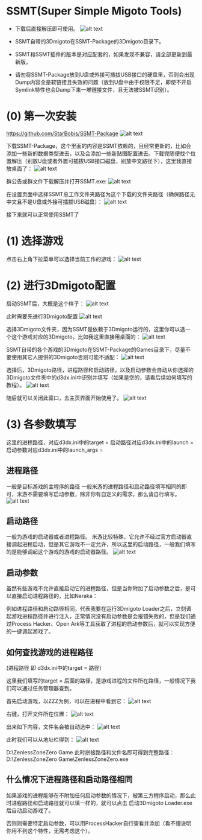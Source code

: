 # SSMT(Super Simple Migoto Tools)
- 下载后直接解压即可使用。
![alt text](image.png)

- SSMT自带的3Dmigoto在SSMT-Package的3Dmigoto目录下。
- SSMT和SSMT插件的版本是对应配套的，如果发现不兼容，请全部更新到最新版。
- 请勿将SSMT-Package放到U盘或外接可插拔USB接口的硬盘里，否则会出现Dump内容全是软链接且失效的问题（放到U盘中由于权限不足，即使不开启Symlink特性也会Dump下来一堆链接文件，且无法被SSMT识别）。

# (0) 第一次安装
https://github.com/StarBobis/SSMT-Package
![alt text](image-1.png)

下载SSMT-Package，这个里面的内容是SSMT依赖的，且经常更新的，比如会添加一些新的数据类型进去，以及会添加一些新贴图配置进去。下载完随便找个位置解压（别放U盘或者外置可插拔USB接口磁盘，别放中文路径下），这里我直接放桌面了：
![alt text](image-2.png)

群公告或群文件下载解压并打开SSMT.exe:
![alt text](image-3.png)

在设置页面中选择SSMT总工作文件夹路径为这个下载的文件夹路径（确保路径无中文且不是U盘或外接可插拔USB磁盘）：
![alt text](image-4.png)


接下来就可以正常使用SSMT了
# (1) 选择游戏
点击右上角下拉菜单可以选择当前工作的游戏：
![alt text](image-5.png)

# (2) 进行3Dmigoto配置
启动SSMT后，大概是这个样子：
![alt text](image-6.png)

此时需要先进行3Dmigoto配置
![alt text](image-7.png)

选择3Dmigoto文件夹，因为SSMT是依赖于3Dmigoto运行的，这里你可以选一个这个游戏对应的3Dmigoto，比如我这里直接用桌面的：
![alt text](image-8.png)

SSMT自带的各个游戏的3Dmigoto在SSMT-Package的Games目录下，尽量不要使用其它人提供的3Dmigoto否则可能不适配：
![alt text](image-9.png)

选择后，3Dmigoto路径，进程路径和启动路径，以及启动参数会自动从你选择的3Dmigoto文件夹中的d3dx.ini中识别并填写（如果是空的，请看后续如何填写的教程）。
![alt text](image-10.png)

随后就可以关闭此窗口，去主页界面开始使用了。
![alt text](image-11.png)

# (3) 各参数填写
这里的进程路径，对应d3dx.ini中的target = 
启动路径对应d3dx.ini中的launch = 
启动参数对应d3dx.ini中的launch_args = 

## 进程路径
一般是目标游戏的主程序的路径
一般米游的进程路径和启动路径填写相同的即可，米游不需要填写启动参数，除非你有自定义的需求，那么请自行填写。
![alt text](image-12.png)

## 启动路径
一般为游戏的启动器或者进程路径。
米游比较特殊，它允许不经过官方启动器直接调起进程启动，但是其它游戏不一定允许，所以这里的启动路径，一般我们填写的是能够调起这个游戏的游戏的启动器路径。
![alt text](image-13.png)

## 启动参数
虽然有些游戏不允许直接启动它的进程路径，但是当你附加了启动参数之后，是可以直接启动进程路径的，比如Naraka：

例如进程路径和启动路径相同，代表我要在运行3Dmigoto Loader之后，立刻调起游戏进程路径并进行注入，正常情况没有启动参数是会报错失败的，但是我们通过Process Hacker、Open Ark等工具获取了进程的启动参数后，就可以实现方便的一键调起游戏了。

## 如何查找游戏的进程路径
(进程路径 即 d3dx.ini中的target = 路径)

这里我们填写的target = 后面的路径，是游戏进程的文件所在路径，一般情况下我们可以通过任务管理器查到。

首先启动游戏，以ZZZ为例，可以在进程中看到它：
![alt text](image-14.png)

右键，打开文件所在位置：
![alt text](image-15.png)

出来如下内容，文件名会被自动选中：
![alt text](image-16.png)

此时我们可以从地址栏得到：
![alt text](image-17.png)

D:\ZenlessZoneZero Game
此时拼接路径和文件名即可得到完整路径：
D:\ZenlessZoneZero Game\ZenlessZoneZero.exe
## 什么情况下进程路径和启动路径相同
如果游戏的进程能够在不附加任何启动参数的情况下，被第三方程序启动，那么此时进程路径和启动路径就可以填一样的，就可以点击 启动3Dmigoto Loader.exe后自动启动游戏了。

否则则需要特定启动参数，可以用ProcessHacker自行查看并添加（看不懂说明你用不到这个特性，无需考虑这个）。



